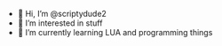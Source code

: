 - 👋 Hi, I’m @scriptydude2
- 👀 I’m interested in stuff
- 🌱 I’m currently learning LUA and programming things



<!---
scriptydude2/scriptydude2 is a ✨ special ✨ repository because its `README.md` (this file) appears on your GitHub profile.
You can click the Preview link to take a look at your changes.
--->
